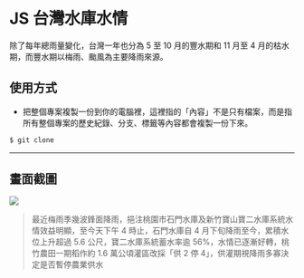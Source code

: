 # JS 台灣水庫水情

除了每年總雨量變化，台灣一年也分為 5 至 10 月的豐水期和 11 月至 4 月的枯水期，而豐水期以梅雨、颱風為主要降雨來源。

## 使用方式
- 把整個專案複製一份到你的電腦裡，這裡指的「內容」不是只有檔案，而是指所有整個專案的歷史紀錄、分支、標籤等內容都會複製一份下來。
```sh
$ git clone
```

----

## 畫面截圖
![](https://i.imgur.com/w9kSBn5.png)
> 最近梅雨季幾波鋒面降雨，挹注桃園市石門水庫及新竹寶山寶二水庫系統水情效益明顯，至今天下午 4 時止，石門水庫自 4 月下旬降雨至今，累積水位上升超過 5.6 公尺，寶二水庫系統蓄水率逾 56%，水情已逐漸好轉，桃竹農田一期稻作約 1.6 萬公頃灌區改採「供 2 停 4」，供灌期視降雨多寡決定是否暫停農業供水
